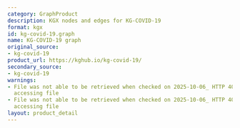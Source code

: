 ```yaml
---
category: GraphProduct
description: KGX nodes and edges for KG-COVID-19
format: kgx
id: kg-covid-19.graph
name: KG-COVID-19 graph
original_source:
- kg-covid-19
product_url: https://kghub.io/kg-covid-19/
secondary_source:
- kg-covid-19
warnings:
- File was not able to be retrieved when checked on 2025-10-06_ HTTP 403 error when
  accessing file
- File was not able to be retrieved when checked on 2025-10-06_ HTTP 403 error when
  accessing file
layout: product_detail
---
```

